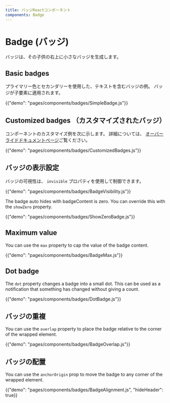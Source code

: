 ```yaml
---
title: バッジReactコンポーネント
components: Badge
---
```


# Badge (バッジ)

<p class="description">バッジは、その子供の右上に小さなバッジを生成します。</p>

## Basic badges

プライマリー色とセカンダリーを使用した、テキストを含むバッジの例。 バッジが子要素に適用されます。

{{"demo": "pages/components/badges/SimpleBadge.js"}}

## Customized badges （カスタマイズされたバッジ）

コンポーネントのカスタマイズ例を次に示します。 詳細については、 [オーバーライドドキュメントページ](/customization/components/)ご覧ください。

{{"demo": "pages/components/badges/CustomizedBadges.js"}}

## バッジの表示設定

バッジの可視性は、 `invisible` プロパティを使用して制御できます。

{{"demo": "pages/components/badges/BadgeVisibility.js"}}

The badge auto hides with badgeContent is zero. You can override this with the `showZero` property.

{{"demo": "pages/components/badges/ShowZeroBadge.js"}}

## Maximum value

You can use the `max` property to cap the value of the badge content.

{{"demo": "pages/components/badges/BadgeMax.js"}}

## Dot badge

The `dot` property changes a badge into a small dot. This can be used as a notification that something has changed without giving a count.

{{"demo": "pages/components/badges/DotBadge.js"}}

## バッジの重複

You can use the `overlap` property to place the badge relative to the corner of the wrapped element.

{{"demo": "pages/components/badges/BadgeOverlap.js"}}

## バッジの配置

You can use the `anchorOrigin` prop to move the badge to any corner of the wrapped element.

{{"demo": "pages/components/badges/BadgeAlignment.js", "hideHeader": true}}